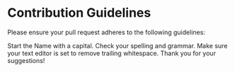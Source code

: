 # Contribution Guidelines
Please ensure your pull request adheres to the following guidelines:

Start the Name with a capital.
Check your spelling and grammar.
Make sure your text editor is set to remove trailing whitespace.
Thank you for your suggestions!

